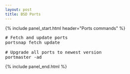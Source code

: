 ```yaml
---
layout: post
title: BSD Ports
---
```


{% include panel_start.html header="Ports commands" %}
<pre>
# Fetch and update ports
portsnap fetch update

# Upgrade all ports to newest version
portmaster -ad
</pre>
{% include panel_end.html %}
